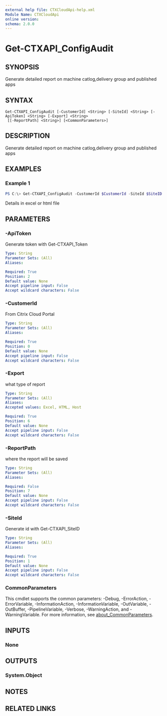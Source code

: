 ```yaml
---
external help file: CTXCloudApi-help.xml
Module Name: CTXCloudApi
online version:
schema: 2.0.0
---
```


# Get-CTXAPI_ConfigAudit

## SYNOPSIS
Generate detailed report on machine catlog,delivery group and published apps

## SYNTAX

```
Get-CTXAPI_ConfigAudit [-CustomerId] <String> [-SiteId] <String> [-ApiToken] <String> [-Export] <String>
 [[-ReportPath] <String>] [<CommonParameters>]
```

## DESCRIPTION
Generate detailed report on machine catlog,delivery group and published apps

## EXAMPLES

### Example 1
```powershell
PS C:\> Get-CTXAPI_ConfigAudit -CustomerId $CustomerId -SiteId $SiteID -ApiToken $ApiToken -Export Excel
```

Details in excel or html file

## PARAMETERS

### -ApiToken
 Generate token with Get-CTXAPI_Token

```yaml
Type: String
Parameter Sets: (All)
Aliases:

Required: True
Position: 2
Default value: None
Accept pipeline input: False
Accept wildcard characters: False
```

### -CustomerId
 From Citrix Cloud Portal


```yaml
Type: String
Parameter Sets: (All)
Aliases:

Required: True
Position: 0
Default value: None
Accept pipeline input: False
Accept wildcard characters: False
```

### -Export
what type of report


```yaml
Type: String
Parameter Sets: (All)
Aliases:
Accepted values: Excel, HTML, Host

Required: True
Position: 6
Default value: None
Accept pipeline input: False
Accept wildcard characters: False
```

### -ReportPath
where the report will be saved


```yaml
Type: String
Parameter Sets: (All)
Aliases:

Required: False
Position: 7
Default value: None
Accept pipeline input: False
Accept wildcard characters: False
```

### -SiteId
 Generate id with Get-CTXAPI_SiteID

```yaml
Type: String
Parameter Sets: (All)
Aliases:

Required: True
Position: 1
Default value: None
Accept pipeline input: False
Accept wildcard characters: False
```

### CommonParameters
This cmdlet supports the common parameters: -Debug, -ErrorAction, -ErrorVariable, -InformationAction, -InformationVariable, -OutVariable, -OutBuffer, -PipelineVariable, -Verbose, -WarningAction, and -WarningVariable. For more information, see [about_CommonParameters](http://go.microsoft.com/fwlink/?LinkID=113216).

## INPUTS

### None
## OUTPUTS

### System.Object
## NOTES

## RELATED LINKS
